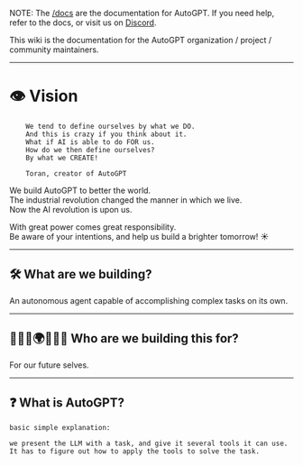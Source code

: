 NOTE: The [/docs](https://docs.agpt.co/) are the documentation for AutoGPT. If you need help, refer to the docs, or visit us on [Discord](https://discord.gg/autogpt).

This wiki is the documentation for the AutoGPT organization / project / community maintainers.

- - -

# 👁️ Vision 

```
    We tend to define ourselves by what we DO.
    And this is crazy if you think about it.
    What if AI is able to do FOR us.
    How do we then define ourselves?
    By what we CREATE!

    Toran, creator of AutoGPT
```

We build AutoGPT to better the world.  
The industrial revolution changed the manner in which we live.  
Now the AI revolution is upon us.  

With great power comes great responsibility.  
Be aware of your intentions, and help us build a brighter tomorrow! ☀️

- - -

## 🛠️ What are we building?

An autonomous agent capable of accomplishing complex tasks on its own.

- - -

## 🧑‍🤝‍🧑🌍🧑‍🤝‍🧑 Who are we building this for?

For our future selves.

- - -

## ❓ What is AutoGPT?

    basic simple explanation:

    we present the LLM with a task, and give it several tools it can use.
    It has to figure out how to apply the tools to solve the task.
